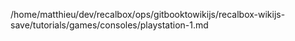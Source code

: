 /home/matthieu/dev/recalbox/ops/gitbooktowikijs/recalbox-wikijs-save/tutorials/games/consoles/playstation-1.md